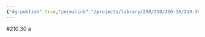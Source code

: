 ```yaml
---
{"dg-publish":true,"permalink":"/projects/library/200/210/210-30/210-30-a/","noteIcon":"0","created":"2024-01-31T00:03:15.913+09:00","updated":"2024-01-31T00:59:55.262+09:00"}
---
```


#210.30 a